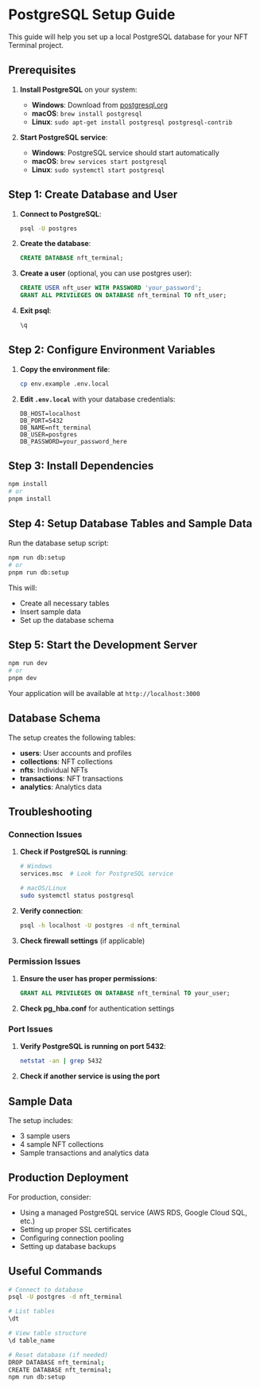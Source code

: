 # PostgreSQL Setup Guide

This guide will help you set up a local PostgreSQL database for your NFT Terminal project.

## Prerequisites

1. **Install PostgreSQL** on your system:
   - **Windows**: Download from [postgresql.org](https://www.postgresql.org/download/windows/)
   - **macOS**: `brew install postgresql`
   - **Linux**: `sudo apt-get install postgresql postgresql-contrib`

2. **Start PostgreSQL service**:
   - **Windows**: PostgreSQL service should start automatically
   - **macOS**: `brew services start postgresql`
   - **Linux**: `sudo systemctl start postgresql`

## Step 1: Create Database and User

1. **Connect to PostgreSQL**:
   ```bash
   psql -U postgres
   ```

2. **Create the database**:
   ```sql
   CREATE DATABASE nft_terminal;
   ```

3. **Create a user** (optional, you can use postgres user):
   ```sql
   CREATE USER nft_user WITH PASSWORD 'your_password';
   GRANT ALL PRIVILEGES ON DATABASE nft_terminal TO nft_user;
   ```

4. **Exit psql**:
   ```sql
   \q
   ```

## Step 2: Configure Environment Variables

1. **Copy the environment file**:
   ```bash
   cp env.example .env.local
   ```

2. **Edit `.env.local`** with your database credentials:
   ```env
   DB_HOST=localhost
   DB_PORT=5432
   DB_NAME=nft_terminal
   DB_USER=postgres
   DB_PASSWORD=your_password_here
   ```

## Step 3: Install Dependencies

```bash
npm install
# or
pnpm install
```

## Step 4: Setup Database Tables and Sample Data

Run the database setup script:

```bash
npm run db:setup
# or
pnpm run db:setup
```

This will:
- Create all necessary tables
- Insert sample data
- Set up the database schema

## Step 5: Start the Development Server

```bash
npm run dev
# or
pnpm dev
```

Your application will be available at `http://localhost:3000`

## Database Schema

The setup creates the following tables:

- **users**: User accounts and profiles
- **collections**: NFT collections
- **nfts**: Individual NFTs
- **transactions**: NFT transactions
- **analytics**: Analytics data

## Troubleshooting

### Connection Issues

1. **Check if PostgreSQL is running**:
   ```bash
   # Windows
   services.msc  # Look for PostgreSQL service
   
   # macOS/Linux
   sudo systemctl status postgresql
   ```

2. **Verify connection**:
   ```bash
   psql -h localhost -U postgres -d nft_terminal
   ```

3. **Check firewall settings** (if applicable)

### Permission Issues

1. **Ensure the user has proper permissions**:
   ```sql
   GRANT ALL PRIVILEGES ON DATABASE nft_terminal TO your_user;
   ```

2. **Check pg_hba.conf** for authentication settings

### Port Issues

1. **Verify PostgreSQL is running on port 5432**:
   ```bash
   netstat -an | grep 5432
   ```

2. **Check if another service is using the port**

## Sample Data

The setup includes:
- 3 sample users
- 4 sample NFT collections
- Sample transactions and analytics data

## Production Deployment

For production, consider:
- Using a managed PostgreSQL service (AWS RDS, Google Cloud SQL, etc.)
- Setting up proper SSL certificates
- Configuring connection pooling
- Setting up database backups

## Useful Commands

```bash
# Connect to database
psql -U postgres -d nft_terminal

# List tables
\dt

# View table structure
\d table_name

# Reset database (if needed)
DROP DATABASE nft_terminal;
CREATE DATABASE nft_terminal;
npm run db:setup
``` 